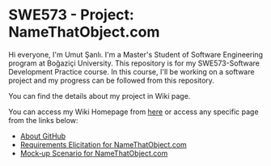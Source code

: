# SWE573 - Project: NameThatObject.com

Hi everyone, I'm Umut Şanlı. I'm a Master's Student of Software Engineering program at Boğaziçi University. This repository is for my SWE573-Software Development Practice course. In this course, I'll be working on a software project and my progress can be followed from this repository.

You can find the details about my project in Wiki page.

You can access my Wiki Homepage from [here](https://github.com/usanli/swe573/wiki) or access any specific page from the links below:
- [About GitHub](https://github.com/usanli/swe573/wiki/About-GitHub)
- [Requirements Elicitation for NameThatObject.com](https://github.com/usanli/SWE573/wiki/Requirements-Elicitation-for-NameThatObject.com)
- [Mock‐up Scenario for NameThatObject.com](https://github.com/usanli/SWE573/wiki/Mock%E2%80%90up-Scenario-for-NameThatObject.com)
